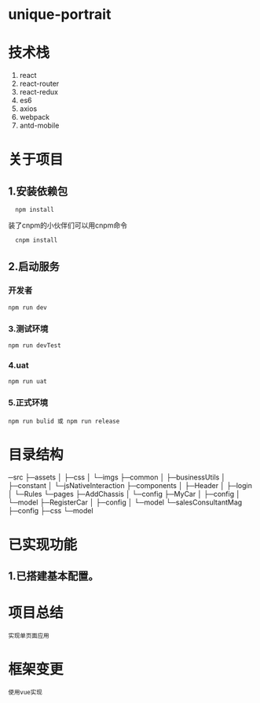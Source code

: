 
# unique-portrait
# 技术栈
 1. react
 2. react-router
 3. react-redux
 4. es6
 5. axios
 6. webpack
 7. antd-mobile
 
# 关于项目 
## 1.安装依赖包
```
  npm install
```
装了cnpm的小伙伴们可以用cnpm命令
```
  cnpm install
```
## 2.启动服务
### 开发者
```
npm run dev 
```
### 3.测试环境
```
npm run devTest 
```
### 4.uat
```
npm run uat 
```
### 5.正式环境
```
npm run bulid 或 npm run release
```

# 目录结构
─src
    ├─assets
    │  ├─css
    │  └─imgs
    ├─common
    │  ├─businessUtils
    │  ├─constant
    │  └─jsNativeInteraction
    ├─components
    │  ├─Header
    │  ├─login
    │  └─Rules
    └─pages
        ├─AddChassis
        │  └─config
        ├─MyCar
        │  ├─config
        │  └─model
        ├─RegisterCar
        │  ├─config
        │  └─model
        └─salesConsultantMag
            ├─config
            ├─css
            └─model

# 已实现功能
## 1.已搭建基本配置。

# 项目总结
```
实现单页面应用
```
# 框架变更
```
使用vue实现
```


 
